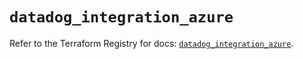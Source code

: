 # `datadog_integration_azure`

Refer to the Terraform Registry for docs: [`datadog_integration_azure`](https://registry.terraform.io/providers/datadog/datadog/3.55.0/docs/resources/integration_azure).
